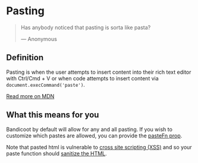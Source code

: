 # Pasting

> Has anybody noticed that pasting is sorta like pasta?
>
> &#8212; Anonymous

## Definition
Pasting is when the user attempts to insert content into their rich text editor with Ctrl/Cmd + V
or when code attempts to insert content via `document.execCommand('paste')`.

[Read more on MDN](https://developer.mozilla.org/en-US/docs/Web/Events/paste)

## What this means for you
Bandicoot by default will allow for any and all pasting. If you wish to customize which pastes are allowed, you can 
provide the [pasteFn prop](/components/rich-text-editor.md#props).

Note that pasted html is vulnerable to [cross site scripting (XSS)](https://en.wikipedia.org/wiki/Cross-site_scripting)
and so your paste function should [sanitize the HTML](https://en.wikipedia.org/wiki/HTML_sanitization).
